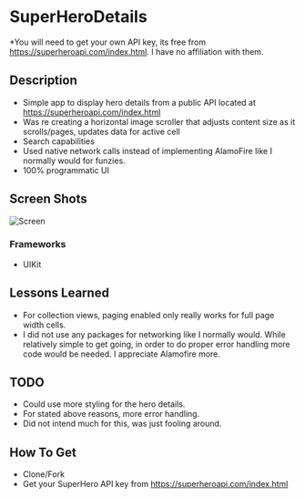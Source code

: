 # SuperHeroDetails
*You will need to get your own API key, its free from https://superheroapi.com/index.html. I have no affiliation with them.

## Description
* Simple app to display hero details from a public API located at https://superheroapi.com/index.html
* Was re creating a horizontal image scroller that adjusts content size as it scrolls/pages, updates data for active cell
* Search capabilities
* Used native network calls instead of implementing AlamoFire like I normally would for funzies.
* 100% programmatic UI

## Screen Shots
![Screen](superHeroScreens1.png)

### Frameworks
* UIKit


## Lessons Learned
* For collection views, paging enabled only really works for full page width cells.
* I did not use any  packages for networking like I normally would. While relatively simple to get going, in order to do proper error handling more code would be needed. I appreciate Alamofire more.


## TODO
* Could use more styling for the hero details.
* For stated above reasons, more error handling.
* Did not intend much for this, was just fooling around.

## How To Get
* Clone/Fork
* Get your SuperHero API key from https://superheroapi.com/index.html


